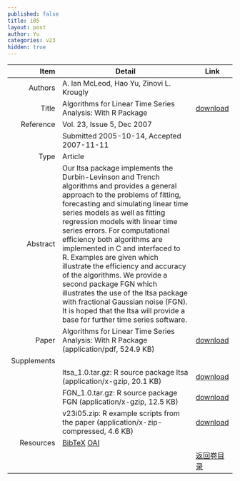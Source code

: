 ```yaml
---
published: false
title: i05
layout: post
author: Yu
categories: v23
hidden: true
---
```


| Item | Detail | Link |
|---:|---|---|
| Authors | A. Ian McLeod, Hao Yu, Zinovi L. Krougly| |
| Title |Algorithms for Linear Time Series Analysis: With R Package | [download](http://www.jstatsoft.org/v23/i05/paper) |
| Reference |Vol. 23, Issue 5, Dec 2007 | |
| | Submitted 2005-10-14, Accepted 2007-11-11| | 
| Type | Article| |
| Abstract | Our ltsa package implements the Durbin-Levinson and Trench algorithms and provides a general approach to the problems of fitting, forecasting and simulating linear time series models as well as fitting regression models with linear time series errors.  For computational efficiency both algorithms are implemented in C and interfaced to R.  Examples are given which illustrate the efficiency and accuracy of the algorithms.  We provide a second package FGN which illustrates the use of  the ltsa package with fractional Gaussian noise (FGN).  It is hoped that the ltsa will provide a base for further time series software.| |
| Paper | Algorithms for Linear Time Series Analysis: With R Package  (application/pdf, 524.9 KB)| [download](http://www.jstatsoft.org/v23/i05/paper) |
| Supplements | | |
| |ltsa_1.0.tar.gz: R source package ltsa  (application/x-gzip, 20.1 KB)|  [download](http://www.jstatsoft.org/v23/i05/supp/1) |
| |FGN_1.0.tar.gz:  R source package FGN  (application/x-gzip, 12.5 KB)|  [download](http://www.jstatsoft.org/v23/i05/supp/2) |
| |v23i05.zip: R example scripts from the paper  (application/x-zip-compressed, 4.6 KB)|  [download](http://www.jstatsoft.org/v23/i05/supp/3) |
| Resources | [BibTeX](http://www.jstatsoft.org/v23/i05/bibtex) [OAI](http://www.jstatsoft.org/oai?verb=GetRecord&identifier=oai.jstatsoft/v23/i05&prefix=oai_dc)| |
| |  | [返回卷目录]({{site.baseurl}}/volume/v23.html) |